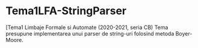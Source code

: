 # Tema1LFA-StringParser
[Tema1 Limbaje Formale si Automate (2020-2021, seria CB) Tema presupune implementarea unui parser de string-uri folosind metoda Boyer-Moore.
